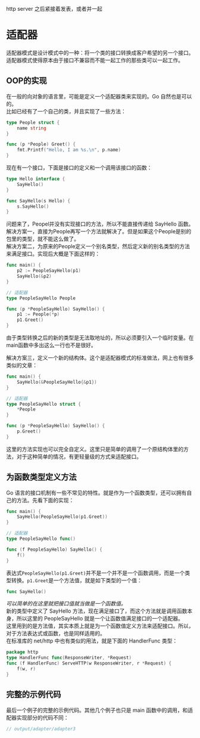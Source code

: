 http server 之后紧接着发表，或者并一起
# 适配器
适配器模式是设计模式中的一种：将一个类的接口转换成客户希望的另一个接口。适配器模式使得原本由于接口不兼容而不能一起工作的那些类可以一起工作。  

## OOP的实现
在一般的向对象的语言里，可能是定义一个适配器类来实现的。Go 自然也是可以的。  
比如已经有了一个自己的类，并且实现了一些方法：
```go
type People struct {
	name string
}

func (p *People) Greet() {
	fmt.Printf("Hello, I am %s.\n", p.name)
}
```

现在有一个接口，下面是接口的定义和一个调用该接口的函数：
```go
type Hello interface {
	SayHello()
}

func SayHello(s Hello) {
	s.SayHello()
}
```

问题来了，Peopel并没有实现接口的方法，所以不能直接传递给 SayHello 函数。  
解决方案一，直接为People再写一个方法就解决了。但是如果这个People是别的包里的类型，就不能这么做了。  
解决方案二，为原来的People定义一个别名类型，然后定义新的别名类型的方法来满足接口。实现后大概是下面这样的：
```go
func main() {
	p2 := PeopleSayHello(p1)
	SayHello(&p2)
}

// 适配器
type PeopleSayHello People

func (p *PeopleSayHello) SayHello() {
	p1 := People(*p)
	p1.Greet()
}
```
由于类型转换之后的新的类型是无法取地址的，所以必须要引入一个临时变量。在main函数中多出这么一行也不是很好。

解决方案三，定义一个新的结构体。这个是适配器模式的标准做法，网上也有很多类似的文章：
```go
func main() {
	SayHello(&PeopleSayHello{&p1})
}

// 适配器
type PeopleSayHello struct {
	*People
}

func (p *PeopleSayHello) SayHello() {
	p.Greet()
}
```
这里的方法实现也可以完全自定义。这里只是简单的调用了一个原结构体里的方法，对于这种简单的情况，有更轻量级的方式来适配接口。

## 为函数类型定义方法
Go 语言的接口机制有一些不常见的特性。就是作为一个函数类型，还可以拥有自己的方法。先看下面的实现：
```go
func main() {
	SayHello(PeopleSayHello(p1.Greet))
}

// 适配器
type PeopleSayHello func()

func (f PeopleSayHello) SayHello() {
	f()
}
```
表达式`PeopleSayHello(p1.Greet)`并不是一个并不是一个函数调用，而是一个类型转换。`p1.Greet`是一个方法值，就是如下类型的一个值：
```go
func SayHello()
```
*可以简单的在这里就把接口值就当做是一个函数值。*  
新的类型中定义了 SayHello 方法，现在满足接口了，而这个方法就是调用函数本身，所以这里的 PeopleSayHello 就是一个让函数值满足接口的一个适配器。  
这里用到的是方法值，其实本质上就是为一个函数值定义方法来适配接口。所以，对于方法表达式或函数，也是同样适用的。  
在标准库的 net\/http 中也有类似的用法，就是下面的 HandlerFunc 类型：
```go
package http
type HandlerFunc func(ResponseWriter, *Request)
func (f HandlerFunc) ServeHTTP(w ResponseWriter, r *Request) {
	f(w, r)
}
```

## 完整的示例代码
最后一个例子的完整的示例代码。其他几个例子也只是 main 函数中的调用，和适配器实现部分的代码不同：
```go
// output/adapter/adapter3
```
